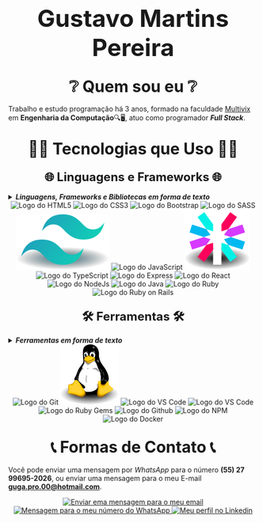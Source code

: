 <h1 align="center">
    <font size="7">Gustavo Martins Pereira</font>
</h1>

<h2 align="center">
    <font size="6">❔ Quem sou eu ❔</font>
</h2>

<div class="introduction">
    <p>Trabalho e estudo programação há 3 anos, formado na faculdade <a href="https://multivix.edu.br/"
            target="_blank" rel="external">Multivix</a> em <strong>Engenharia da Computação</strong>🔍🖥️, atuo como
        programador <strong><i>Full Stack</i></strong>.</p>
</div>

<h2 align="center">
    <font size="6">👨‍💻 Tecnologias que Uso 👨‍💻</font>
</h2>

<h3 align="center">
    <font size="5">🌐 Linguagens e Frameworks 🌐</font>
</h3>

<details>
    <summary><b><i>Linguagens, Frameworks e Bibliotecas em forma de texto</i></b></summary>

    * HTML5;
    * CSS3;
    * Bootstrap;
    * Tailwind;
    * SASS;
    * JavaScript;
    * JWT;
    * TypeScript;
    * Express;
    * React;
    * NodeJS;
    * Java;
    * Ruby;
    * Ruby on Rails;
</details>

<div class="technologies" align="center">
    <img class="technologies__icon" src="./images/icons/html-5.svg" alt="Logo do HTML5">
    <img class="technologies__icon" src="./images/icons/css-3.svg" alt="Logo do CSS3">
    <img class="technologies__icon" src="./images/icons/bootstrap.svg" alt="Logo do Bootstrap">
    <img class="technologies__icon" src="./images/icons/sass.svg" alt="Logo do SASS">
    <img class="technologies__icon" src="./images/icons/tailwind.svg" alt="Logo do Tailwindcss">
    <img class="technologies__icon" src="./images/icons/javascript.svg" alt="Logo do JavaScript">
    <img class="technologies__icon" src="./images/icons/jwt.svg" alt="Logo do JWT">
    <img class="technologies__icon" src="./images/icons/typescript.svg" alt="Logo do TypeScript">
    <img class="technologies__icon" src="./images/icons/express.svg" alt="Logo do Express">
    <img class="technologies__icon" src="./images/icons/react.svg" alt="Logo do React">
    <img class="technologies__icon" src="./images/icons/nodejs.svg" alt="Logo do NodeJs">
    <img class="technologies__icon" src="./images/icons/java.svg" alt="Logo do Java">
    <img class="technologies__icon" src="./images/icons/ruby.svg" alt="Logo do Ruby">
    <img class="technologies__icon" src="./images/icons/rails.svg" alt="Logo do Ruby on Rails">
</div>

<h3 align="center">
    <font size="5">🛠️ Ferramentas 🛠️</font>
</h3>

<details>
    <summary><b><i>Ferramentas em forma de texto</i></b></summary>

    * Git;
    * Linux;
    * Visual Studio Code;
    * Figma;
    * Ruby Gems;
    * Github;
    * NPM;
    * Docker;
</details>

<div class="technologies" align="center">
    <img class="technologies__icon" src="./images/icons/git.svg" alt="Logo do Git">
    <img class="technologies__icon" src="./images/icons/linux.svg" alt="Logo do Linux">
    <img class="technologies__icon" src="./images/icons/vscode.svg" alt="Logo do VS Code">
    <img class="technologies__icon" src="./images/icons/figma.svg" alt="Logo do VS Code">
    <img class="technologies__icon" src="./images/icons/ruby-gems.svg" alt="Logo do Ruby Gems">
    <img class="technologies__icon" src="./images/icons/github.svg" alt="Logo do Github">
    <img class="technologies__icon" src="./images/icons/npm.svg" alt="Logo do NPM">
    <img class="technologies__icon" src="./images/icons/docker.svg" alt="Logo do Docker">
</div>

<h2 align="center">
    <font size="6">📞 Formas de Contato 📞</font>
</h2>

Você pode enviar uma mensagem por *WhatsApp* para o número **(55) 27 99695-2026**, ou enviar uma mensagem para o meu E-mail **guga.pro.00@hotmail.com**.

<div align="center">
    <a href="mailto:guga.pro.00@hotmail.com">
        <img src="https://img.shields.io/badge/Hotmail-0077B5?style=for-the-badge&logo=microsoft&logoColor=white" alt="Enviar ema mensagem para o meu email" />
    </a>
    <a href="https://api.whatsapp.com/send?phone=5527996952026">
        <img src="https://img.shields.io/badge/WhatsApp-25D366?style=for-the-badge&logo=whatsapp&logoColor=white" alt="Mensagem para o meu número do WhatsApp" />
    </a>
    <a href="https://www.linkedin.com/in/gustavo-martins-pereira-20a504198/">
        <img src="https://img.shields.io/badge/LinkedIn-0077B5?style=for-the-badge&logo=linkedin&logoColor=white" alt="Meu perfil no Linkedin" />
    </a>
</div>
